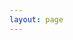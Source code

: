 ```yaml
---
layout: page
---
```


<script setup>
    import {
        VPTeamPage,
        VPTeamPageTitle,
        VPTeamMembers
    } from 'vitepress/theme'

    const members = [
        {
            avatar: '/images/logo-dark.webp',
            name: '一个朋友 Bot',
            title: '管理员',
            desc: 'YGPY.net 的传话筒',
            links: [
                {
                    icon: 'telegram',
                    link: 'https://t.me/ygpyChatBot',
                    ariaLabel: 'telegram link'
                }
            ]
        }
    ]
</script>

<VPTeamPage>
    <VPTeamPageTitle>
        <template #title>
            联系我们
        </template>
        <template #lead>
            投稿、广告、友链和无限可能
        </template>
    </VPTeamPageTitle>
    <VPTeamMembers size="medium" :members />
</VPTeamPage>